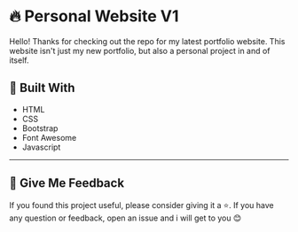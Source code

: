 # :fire: Personal Website V1

Hello! Thanks for checking out the repo for my latest portfolio website. This website isn't just my new portfolio, but also a personal project in and of itself.

## :rocket: Built With 
* HTML
* CSS
* Bootstrap
* Font Awesome
* Javascript

---

## :gift: Give Me Feedback
If you found this project useful, please consider giving it a :star:. If you have any question or feedback, open an issue and i will get to you :blush:

